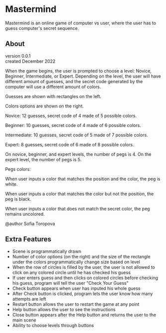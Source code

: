 # Mastermind
Mastermind is an online game of computer vs user, where the user has to guess computer's secret sequence.

## About
version 0.0.1\
created December 2022

When the game begins, the user is prompted to choose a level: Novice, Beginner, Intermediate, or Expert. Depending on the level, the user will have different amount of guesses, and the secret code generated by the computer will use a different amount of colors. 

Guesses are shown with rectangles on the left.

Colors options are shown on the right.

Novice: 12 guesses, secret code of 4 made of 5 possible colors.

Beginner: 10 guesses, secret code of 4 made of 6 possible colors.

Intermediate: 10 guesses, secret code of 5 made of 7 possible colors.

Expert: 8 guesses, secret code of 6 made of 8 possible colors.

On novice, beginner, and expert levels, the number of pegs is 4. On the expert level, the number of pegs is 5.

Pegs colors:

When user inputs a color that matches the position and the color, the peg is white.

When user inputs a color that matches the color but not the position, the peg is black.

When user inputs a color that does not match the secret color, the peg remains uncolored.

@author Sofia Toropova

## Extra Features
* Scene is programmatically drawn
* Number of color options (on the right) and the size of the rectangle under the colors programmatically change size based on level
* When the row of circles is filled by the user, the user is not allowed to click on any colored circle until he has checked his guess
* If user enters guess and then clicks on colored circles before checking his guess, program will tell the user "Check Your Guess"
* Check button appears when user has inputed his whole guess
* After Check button is clicked, program lets the user know how many attempts are left
* Restart button allows the user to restart the game at any point
* Help button allows the user to see the instructions
* Close button appears after the Help button and returns the user to the main scene
* Ability to choose levels through buttons